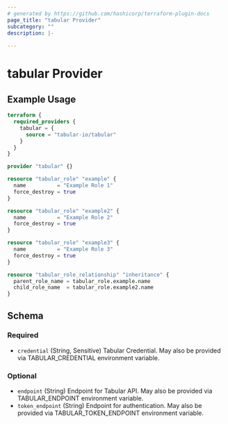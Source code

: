 ```yaml
---
# generated by https://github.com/hashicorp/terraform-plugin-docs
page_title: "tabular Provider"
subcategory: ""
description: |-
  
---
```


# tabular Provider



## Example Usage

```terraform
terraform {
  required_providers {
    tabular = {
      source = "tabular-io/tabular"
    }
  }
}

provider "tabular" {}

resource "tabular_role" "example" {
  name          = "Example Role 1"
  force_destroy = true
}

resource "tabular_role" "example2" {
  name          = "Example Role 2"
  force_destroy = true
}

resource "tabular_role" "example3" {
  name          = "Example Role 3"
  force_destroy = true
}

resource "tabular_role_relationship" "inheritance" {
  parent_role_name = tabular_role.example.name
  child_role_name  = tabular_role.example2.name
}
```

<!-- schema generated by tfplugindocs -->
## Schema

### Required

- `credential` (String, Sensitive) Tabular Credential. May also be provided via TABULAR_CREDENTIAL environment variable.

### Optional

- `endpoint` (String) Endpoint for Tabular API. May also be provided via TABULAR_ENDPOINT environment variable.
- `token_endpoint` (String) Endpoint for authentication. May also be provided via TABULAR_TOKEN_ENDPOINT environment variable.
